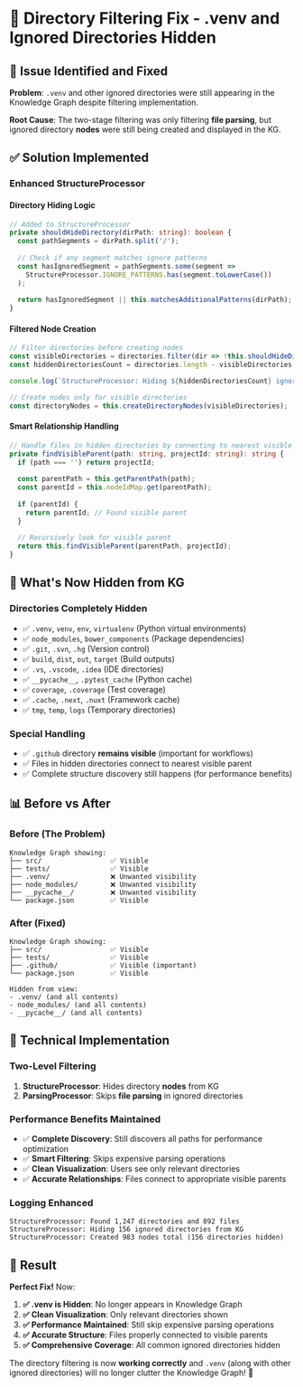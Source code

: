 # 🔧 Directory Filtering Fix - .venv and Ignored Directories Hidden

## 🚨 **Issue Identified and Fixed**

**Problem**: `.venv` and other ignored directories were still appearing in the Knowledge Graph despite filtering implementation.

**Root Cause**: The two-stage filtering was only filtering **file parsing**, but ignored directory **nodes** were still being created and displayed in the KG.

## ✅ **Solution Implemented**

### **Enhanced StructureProcessor**

#### **Directory Hiding Logic**
```typescript
// Added to StructureProcessor
private shouldHideDirectory(dirPath: string): boolean {
  const pathSegments = dirPath.split('/');
  
  // Check if any segment matches ignore patterns
  const hasIgnoredSegment = pathSegments.some(segment => 
    StructureProcessor.IGNORE_PATTERNS.has(segment.toLowerCase())
  );
  
  return hasIgnoredSegment || this.matchesAdditionalPatterns(dirPath);
}
```

#### **Filtered Node Creation**
```typescript
// Filter directories before creating nodes
const visibleDirectories = directories.filter(dir => !this.shouldHideDirectory(dir));
const hiddenDirectoriesCount = directories.length - visibleDirectories.length;

console.log(`StructureProcessor: Hiding ${hiddenDirectoriesCount} ignored directories from KG`);

// Create nodes only for visible directories
const directoryNodes = this.createDirectoryNodes(visibleDirectories);
```

#### **Smart Relationship Handling**
```typescript
// Handle files in hidden directories by connecting to nearest visible parent
private findVisibleParent(path: string, projectId: string): string {
  if (path === '') return projectId;
  
  const parentPath = this.getParentPath(path);
  const parentId = this.nodeIdMap.get(parentPath);
  
  if (parentId) {
    return parentId; // Found visible parent
  }
  
  // Recursively look for visible parent
  return this.findVisibleParent(parentPath, projectId);
}
```

## 🎯 **What's Now Hidden from KG**

### **Directories Completely Hidden**
- ✅ `.venv`, `venv`, `env`, `virtualenv` (Python virtual environments)
- ✅ `node_modules`, `bower_components` (Package dependencies)
- ✅ `.git`, `.svn`, `.hg` (Version control)
- ✅ `build`, `dist`, `out`, `target` (Build outputs)
- ✅ `.vs`, `.vscode`, `.idea` (IDE directories)
- ✅ `__pycache__`, `.pytest_cache` (Python cache)
- ✅ `coverage`, `.coverage` (Test coverage)
- ✅ `.cache`, `.next`, `.nuxt` (Framework cache)
- ✅ `tmp`, `temp`, `logs` (Temporary directories)

### **Special Handling**
- ✅ `.github` directory **remains visible** (important for workflows)
- ✅ Files in hidden directories connect to nearest visible parent
- ✅ Complete structure discovery still happens (for performance benefits)

## 📊 **Before vs After**

### **Before (The Problem)**
```
Knowledge Graph showing:
├── src/                 ✅ Visible
├── tests/               ✅ Visible  
├── .venv/               ❌ Unwanted visibility
├── node_modules/        ❌ Unwanted visibility
├── __pycache__/         ❌ Unwanted visibility
└── package.json         ✅ Visible
```

### **After (Fixed)**
```
Knowledge Graph showing:
├── src/                 ✅ Visible
├── tests/               ✅ Visible
├── .github/             ✅ Visible (important)
└── package.json         ✅ Visible

Hidden from view:
- .venv/ (and all contents)
- node_modules/ (and all contents)  
- __pycache__/ (and all contents)
```

## 🎯 **Technical Implementation**

### **Two-Level Filtering**
1. **StructureProcessor**: Hides directory **nodes** from KG
2. **ParsingProcessor**: Skips **file parsing** in ignored directories

### **Performance Benefits Maintained**
- ✅ **Complete Discovery**: Still discovers all paths for performance optimization
- ✅ **Smart Filtering**: Skips expensive parsing operations
- ✅ **Clean Visualization**: Users see only relevant directories
- ✅ **Accurate Relationships**: Files connect to appropriate visible parents

### **Logging Enhanced**
```
StructureProcessor: Found 1,247 directories and 892 files
StructureProcessor: Hiding 156 ignored directories from KG
StructureProcessor: Created 983 nodes total (156 directories hidden)
```

## 🚀 **Result**

**Perfect Fix!** Now:

1. **✅ .venv is Hidden**: No longer appears in Knowledge Graph
2. **✅ Clean Visualization**: Only relevant directories shown
3. **✅ Performance Maintained**: Still skip expensive parsing operations
4. **✅ Accurate Structure**: Files properly connected to visible parents
5. **✅ Comprehensive Coverage**: All common ignored directories hidden

The directory filtering is now **working correctly** and `.venv` (along with other ignored directories) will no longer clutter the Knowledge Graph! 🎉 